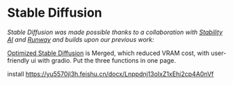 # Stable Diffusion
*Stable Diffusion was made possible thanks to a collaboration with [Stability AI](https://stability.ai/) and [Runway](https://runwayml.com/) and builds upon our previous work:*

[Optimized Stable Diffusion](https://github.com/basujindal/stable-diffusion) is Merged, which reduced VRAM cost, with user-friendly ui with gradio. Put the three functions in one page.

install
https://yu5570jl3h.feishu.cn/docx/Lnppdnj13oIxZ1xEhi2cp4A0nVf